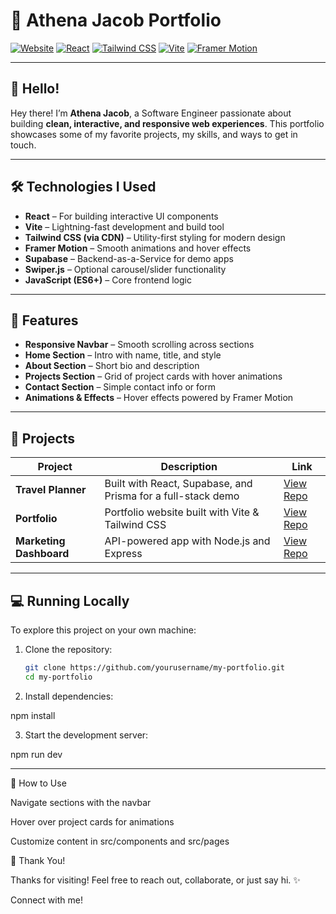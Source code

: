 # 🌟 Athena Jacob Portfolio

[![Website](https://img.shields.io/badge/Website-Portfolio-blue)](https://your-portfolio-link.com)
[![React](https://img.shields.io/badge/React-18.2.0-blue?logo=react&logoColor=white)](https://reactjs.org/)
[![Tailwind CSS](https://img.shields.io/badge/TailwindCSS-3.3.3-blue?logo=tailwind-css&logoColor=white)](https://tailwindcss.com/)
[![Vite](https://img.shields.io/badge/Vite-4.4.9-blue?logo=vite&logoColor=white)](https://vitejs.dev/)
[![Framer Motion](https://img.shields.io/badge/FramerMotion-6.6.5-blue?logo=framer&logoColor=white)](https://www.framer.com/motion/)

---

## 👋 Hello!

Hey there! I’m **Athena Jacob**, a Software Engineer passionate about building **clean, interactive, and responsive web experiences**. This portfolio showcases some of my favorite projects, my skills, and ways to get in touch.  

---

## 🛠 Technologies I Used

- **React** – For building interactive UI components  
- **Vite** – Lightning-fast development and build tool  
- **Tailwind CSS (via CDN)** – Utility-first styling for modern design  
- **Framer Motion** – Smooth animations and hover effects  
- **Supabase** – Backend-as-a-Service for demo apps  
- **Swiper.js** – Optional carousel/slider functionality  
- **JavaScript (ES6+)** – Core frontend logic  

---

## 🚀 Features

- **Responsive Navbar** – Smooth scrolling across sections  
- **Home Section** – Intro with name, title, and style  
- **About Section** – Short bio and description  
- **Projects Section** – Grid of project cards with hover animations  
- **Contact Section** – Simple contact info or form  
- **Animations & Effects** – Hover effects powered by Framer Motion  

---

## 📂 Projects

| Project | Description | Link |
|---------|-------------|------|
| **Travel Planner** | Built with React, Supabase, and Prisma for a full-stack demo | [View Repo](https://github.com/your-repo) |
| **Portfolio** | Portfolio website built with Vite & Tailwind CSS | [View Repo](https://github.com/your-repo) |
| **Marketing Dashboard** | API-powered app with Node.js and Express | [View Repo](https://github.com/your-repo) |

---

## 💻 Running Locally

To explore this project on your own machine:

1. Clone the repository:

   ```bash
   git clone https://github.com/yourusername/my-portfolio.git
   cd my-portfolio

2. Install dependencies:

npm install

3. Start the development server:

npm run dev

---

🎨 How to Use

Navigate sections with the navbar

Hover over project cards for animations

Customize content in src/components and src/pages

🙌 Thank You!

Thanks for visiting! Feel free to reach out, collaborate, or just say hi. ✨

Connect with me!
